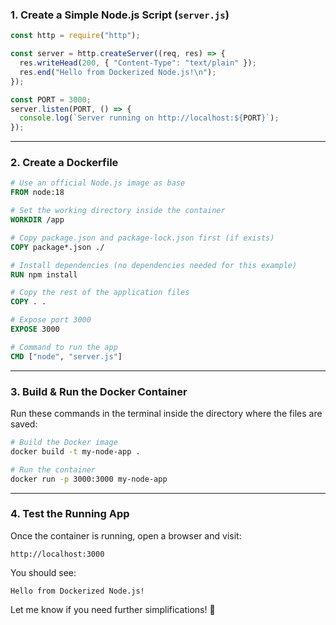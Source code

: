 ### **1. Create a Simple Node.js Script (`server.js`)**
```javascript
const http = require("http");

const server = http.createServer((req, res) => {
  res.writeHead(200, { "Content-Type": "text/plain" });
  res.end("Hello from Dockerized Node.js!\n");
});

const PORT = 3000;
server.listen(PORT, () => {
  console.log(`Server running on http://localhost:${PORT}`);
});
```

---

### **2. Create a Dockerfile**
```dockerfile
# Use an official Node.js image as base
FROM node:18

# Set the working directory inside the container
WORKDIR /app

# Copy package.json and package-lock.json first (if exists)
COPY package*.json ./

# Install dependencies (no dependencies needed for this example)
RUN npm install

# Copy the rest of the application files
COPY . .

# Expose port 3000
EXPOSE 3000

# Command to run the app
CMD ["node", "server.js"]
```

---

### **3. Build & Run the Docker Container**
Run these commands in the terminal inside the directory where the files are saved:

```sh
# Build the Docker image
docker build -t my-node-app .

# Run the container
docker run -p 3000:3000 my-node-app
```

---

### **4. Test the Running App**
Once the container is running, open a browser and visit:

```
http://localhost:3000
```

You should see:

```
Hello from Dockerized Node.js!
```

Let me know if you need further simplifications! 🚀
